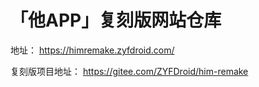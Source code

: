 # 「他APP」复刻版网站仓库

地址： https://himremake.zyfdroid.com/

复刻版项目地址： https://gitee.com/ZYFDroid/him-remake


